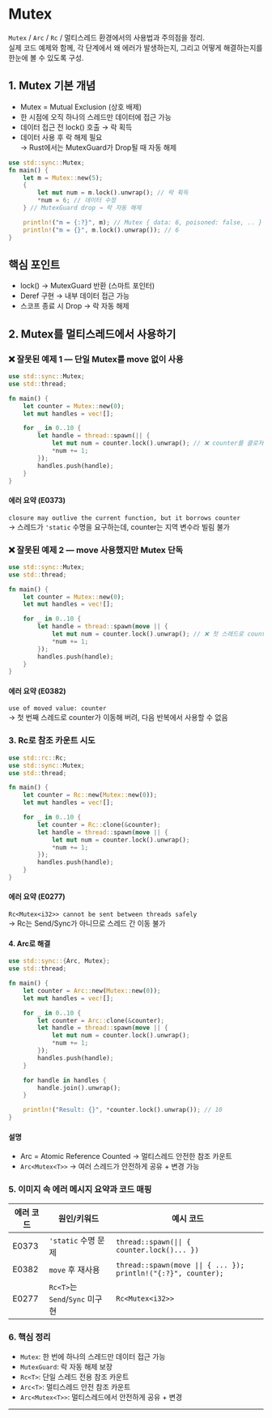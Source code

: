 # Mutex
`Mutex` / `Arc` / `Rc` / 멀티스레드 환경에서의 사용법과 주의점을 정리.  
실제 코드 예제와 함께, 각 단계에서 왜 에러가 발생하는지, 그리고 어떻게 해결하는지를 한눈에 볼 수 있도록 구성.

## 1. Mutex 기본 개념
- Mutex = Mutual Exclusion (상호 배제)
- 한 시점에 오직 하나의 스레드만 데이터에 접근 가능
- 데이터 접근 전 lock() 호출 → 락 획득
- 데이터 사용 후 락 해제 필요  
    → Rust에서는 MutexGuard가 Drop될 때 자동 해제

```rust
use std::sync::Mutex;
fn main() {
    let m = Mutex::new(5);
    {
        let mut num = m.lock().unwrap(); // 락 획득
        *num = 6; // 데이터 수정
    } // MutexGuard drop → 락 자동 해제

    println!("m = {:?}", m); // Mutex { data: 6, poisoned: false, .. }
    println!("m = {}", m.lock().unwrap()); // 6
}
```

## 핵심 포인트
- lock() → MutexGuard 반환 (스마트 포인터)
- Deref 구현 → 내부 데이터 접근 가능
- 스코프 종료 시 Drop → 락 자동 해제

## 2. Mutex를 멀티스레드에서 사용하기
### ❌ 잘못된 예제 1 — 단일 Mutex를 move 없이 사용
```rust
use std::sync::Mutex;
use std::thread;

fn main() {
    let counter = Mutex::new(0);
    let mut handles = vec![];

    for _ in 0..10 {
        let handle = thread::spawn(|| {
            let mut num = counter.lock().unwrap(); // ❌ counter를 클로저에서 캡처 불가
            *num += 1;
        });
        handles.push(handle);
    }
}
```

#### 에러 요약 (E0373)
`closure may outlive the current function, but it borrows counter`  
    → 스레드가 `'static` 수명을 요구하는데, counter는 지역 변수라 빌림 불가

### ❌ 잘못된 예제 2 — move 사용했지만 Mutex 단독
```rust
use std::sync::Mutex;
use std::thread;

fn main() {
    let counter = Mutex::new(0);
    let mut handles = vec![];

    for _ in 0..10 {
        let handle = thread::spawn(move || {
            let mut num = counter.lock().unwrap(); // ❌ 첫 스레드로 counter 소유권 이동
            *num += 1;
        });
        handles.push(handle);
    }
}
```

#### 에러 요약 (E0382)
`use of moved value: counter`   
    → 첫 번째 스레드로 counter가 이동해 버려, 다음 반복에서 사용할 수 없음


### 3. Rc<T>로 참조 카운트 시도
```rust
use std::rc::Rc;
use std::sync::Mutex;
use std::thread;

fn main() {
    let counter = Rc::new(Mutex::new(0));
    let mut handles = vec![];

    for _ in 0..10 {
        let counter = Rc::clone(&counter);
        let handle = thread::spawn(move || {
            let mut num = counter.lock().unwrap();
            *num += 1;
        });
        handles.push(handle);
    }
}
```

#### 에러 요약 (E0277)
`Rc<Mutex<i32>> cannot be sent between threads safely`    
    → Rc는 Send/Sync가 아니므로 스레드 간 이동 불가


#### 4. Arc<T>로 해결
```rust
use std::sync::{Arc, Mutex};
use std::thread;

fn main() {
    let counter = Arc::new(Mutex::new(0));
    let mut handles = vec![];

    for _ in 0..10 {
        let counter = Arc::clone(&counter);
        let handle = thread::spawn(move || {
            let mut num = counter.lock().unwrap();
            *num += 1;
        });
        handles.push(handle);
    }

    for handle in handles {
        handle.join().unwrap();
    }

    println!("Result: {}", *counter.lock().unwrap()); // 10
}
```
#### 설명
- Arc = Atomic Reference Counted → 멀티스레드 안전한 참조 카운트
- `Arc<Mutex<T>>` → 여러 스레드가 안전하게 공유 + 변경 가능

### 5. 이미지 속 에러 메시지 요약과 코드 매핑
| 에러 코드 | 원인/키워드       | 예시 코드 |
|-----------|------------------|-----------|
| E0373     | `'static` 수명 문제 | `thread::spawn(\|\| { counter.lock()... })` |
| E0382     | `move` 후 재사용     | `thread::spawn(move \|\| { ... }); println!("{:?}", counter);` |
| E0277     | `Rc<T>`는 `Send`/`Sync` 미구현 | `Rc<Mutex<i32>>` |


### 6. 핵심 정리
- `Mutex`: 한 번에 하나의 스레드만 데이터 접근 가능
- `MutexGuard`: 락 자동 해제 보장
- `Rc<T>`: 단일 스레드 전용 참조 카운트
- `Arc<T>`: 멀티스레드 안전 참조 카운트
- `Arc<Mutex<T>>`: 멀티스레드에서 안전하게 공유 + 변경

---

